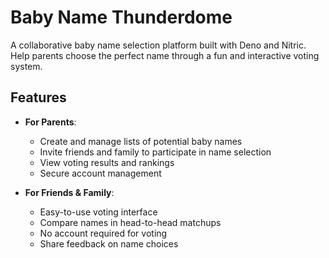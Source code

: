 # Baby Name Thunderdome

A collaborative baby name selection platform built with Deno and Nitric. Help parents choose the
perfect name through a fun and interactive voting system.

## Features

- **For Parents**:
  - Create and manage lists of potential baby names
  - Invite friends and family to participate in name selection
  - View voting results and rankings
  - Secure account management

- **For Friends & Family**:
  - Easy-to-use voting interface
  - Compare names in head-to-head matchups
  - No account required for voting
  - Share feedback on name choices
